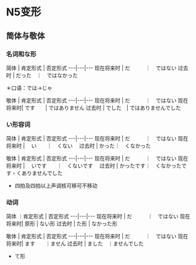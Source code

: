 # N5变形

## 简体与敬体

### 名词和な形

简体
            | 肯定形式 | 否定形式
---|---|---
现在将来时  | だ　　　｜　ではない
过去时      | だった　｜　ではなかった

＊口语：では→じゃ　

敬体
           | 肯定形式 | 否定形式
---|---|---
现在将来时  | だ　　　｜　ではない
 现在将来时| です　　| ではありません
 过去时    | でした　| ではありませんでした

### い形容词

简体
            | 肯定形式 | 否定形式
---|---|---
现在将来时  | だ　　　｜　ではない
现在将来时  | 　い　　｜　くない　
过去时      |   かった｜　くなかった　

敬体
           | 肯定形式 | 否定形式
---|---|---
现在将来时  | だ　　　｜　ではない
现在将来时  | 　いです　　｜　くないです　
过去时      |   かったです｜　くなかったです・くありませんでした　

* 四拍及四拍以上声调核可移可不移动

### 动词

简体
        ｜肯定形式 | 否定形式
---|---|---
现在将来时  | だ　　　｜　ではない
现在将来时| 原形  | ない形
过去时 | た形 |  なかった形

敬体
          | 肯定形式 | 否定形式
---|---|---
现在将来时  | だ　　　｜　ではない
现在将来时| ます　　｜ません
过去时    | ました　｜ませんでした

* て形
